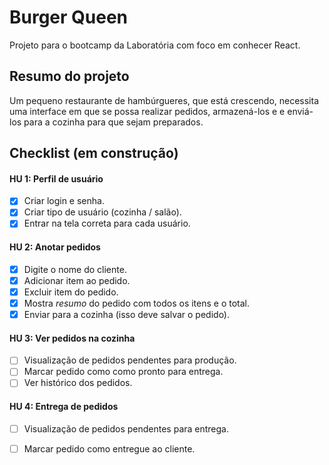 # Burger Queen

Projeto para o bootcamp da Laboratória com foco em conhecer React.

## Resumo do projeto

Um pequeno restaurante de hambúrgueres, que está crescendo, necessita uma
interface em que se possa realizar pedidos, armazená-los e e enviá-los 
para a cozinha para que sejam preparados.

## Checklist (em construção)

#### HU 1: Perfil de usuário

* [x] Criar login e senha.
* [x] Criar tipo de usuário (cozinha / salão).
* [x] Entrar na tela correta para cada usuário.

#### HU 2: Anotar pedidos

* [x] Digite o nome do cliente.
* [x] Adicionar item ao pedido.
* [x] Excluir item do pedido.
* [x] Mostra _resumo_ do pedido com todos os itens e o total.
* [x] Enviar para a cozinha (isso deve salvar o pedido).

#### HU 3: Ver pedidos na cozinha

* [ ] Visualização de pedidos pendentes para produção.
* [ ] Marcar pedido como como pronto para entrega.
* [ ] Ver histórico dos pedidos.

#### HU 4: Entrega de pedidos

* [ ] Visualização de pedidos pendentes para entrega.
* [ ] Marcar pedido como entregue ao cliente.

